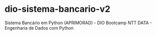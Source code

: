 # dio-sistema-bancario-v2
Sistema Bancário em Python (APRIMORAD) - DIO Bootcamp NTT DATA - Engenharia de Dados com Python
